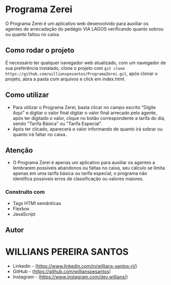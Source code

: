 # Programa Zerei

O Programa Zerei é um aplicativo web desenvolvido para auxiliar os agentes de arrecadação do pedágio VIA LAGOS verificando quanto sobrou ou quanto faltou no caixa.

## Como rodar o projeto

É necessário ter qualquer navegador web atualizado, com um navegador de sua preferência instalado, clone o projeto com `git clone https://github.com/willianspesantos/ProgramaZerei.git`, após clonar o projeto, abra a pasta com arquivos e click em index.html.

## Como utilizar

- Para utilizar o Programa Zerei, basta clicar no campo escrito "Digite Aqui" e digitar o valor final digitar o valor final arrecado pelo agente, após ter digitado o valor, clique no botão correspondente a tarifa do dia, sendo "Tarifa Básica" ou "Tarifa Especial".
- Após ter clicado, aparecerá o valor informando de quanto irá sobrar ou quanto irá faltar no caixa.

## Atenção
- O Programa Zerei é apenas um aplicativo para auxiliar os agentes a lembrarem possiveis abandonos ou faltas no caixa, seu cálculo se limita apenas em uma tarifa básica ou tarifa especial, o programa não identifica possiveis erros de classificação ou valores maiores.

### Construito com

- Tags HTMl semânticas
- Flexbox
- JavaScript

## Autor

# WILLIANS PEREIRA SANTOS
- Linkedin - (https://www.linkedin.com/in/willians-santos-rj/) 
- GitHub - (https://github.com/willianspesantos)
- Instagram - (https://www.instagram.com/dev.willians/)